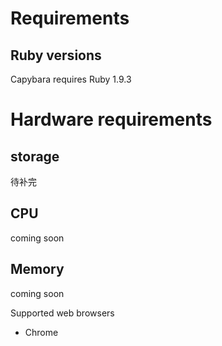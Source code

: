 # Requirements

## Ruby versions

Capybara requires Ruby 1.9.3

# Hardware requirements

## storage

待补完

## CPU

coming soon

## Memory

coming soon

Supported web browsers

- Chrome
